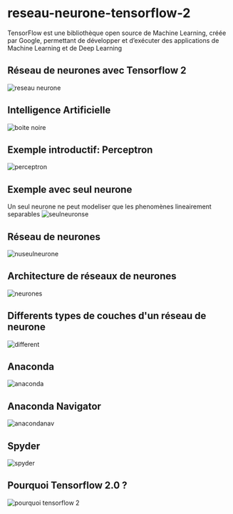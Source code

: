 # reseau-neurone-tensorflow-2
TensorFlow est une bibliothèque open source de Machine Learning, créée par Google, permettant de développer et d’exécuter des applications de Machine Learning et de Deep Learning
## Réseau de neurones avec Tensorflow 2
![reseau neurone](images/reseauneurone.png)
## Intelligence Artificielle
![boite noire](images/boitenoire.png)
## Exemple introductif: Perceptron
![perceptron](images/perceptron.png)
## Exemple avec seul neurone
Un seul neurone ne peut modeliser que les phenomènes lineairement separables
![seulneuronse](images/seulneurone.png)
## Réseau de neurones
![nuseulneurone](images/unseulneurone.png)
## Architecture de réseaux de neurones
![neurones](images/architecture.png)
## Differents types de couches d'un réseau de neurone
![different](images/differentcouches.png)
## Anaconda
![anaconda](images/anaconda.png)
## Anaconda Navigator
![anacondanav](images/anacondanav.png)
## Spyder
![spyder](images/spyder.png)
## Pourquoi Tensorflow 2.0 ?
![pourquoi tensorflow 2](images/tf2.png)



